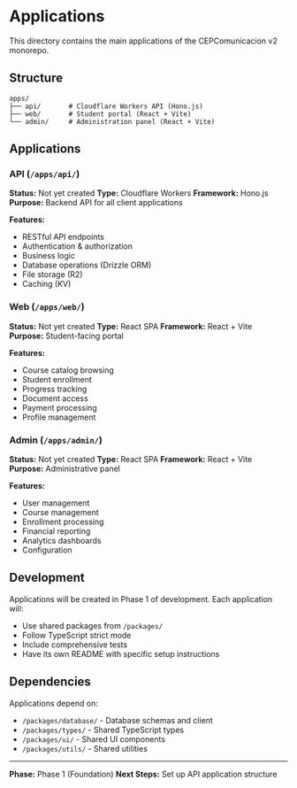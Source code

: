 # Applications

This directory contains the main applications of the CEPComunicacion v2 monorepo.

## Structure

```
apps/
├── api/       # Cloudflare Workers API (Hono.js)
├── web/       # Student portal (React + Vite)
└── admin/     # Administration panel (React + Vite)
```

## Applications

### API (`/apps/api/`)
**Status:** Not yet created
**Type:** Cloudflare Workers
**Framework:** Hono.js
**Purpose:** Backend API for all client applications

**Features:**
- RESTful API endpoints
- Authentication & authorization
- Business logic
- Database operations (Drizzle ORM)
- File storage (R2)
- Caching (KV)

### Web (`/apps/web/`)
**Status:** Not yet created
**Type:** React SPA
**Framework:** React + Vite
**Purpose:** Student-facing portal

**Features:**
- Course catalog browsing
- Student enrollment
- Progress tracking
- Document access
- Payment processing
- Profile management

### Admin (`/apps/admin/`)
**Status:** Not yet created
**Type:** React SPA
**Framework:** React + Vite
**Purpose:** Administrative panel

**Features:**
- User management
- Course management
- Enrollment processing
- Financial reporting
- Analytics dashboards
- Configuration

## Development

Applications will be created in Phase 1 of development. Each application will:
- Use shared packages from `/packages/`
- Follow TypeScript strict mode
- Include comprehensive tests
- Have its own README with specific setup instructions

## Dependencies

Applications depend on:
- `/packages/database/` - Database schemas and client
- `/packages/types/` - Shared TypeScript types
- `/packages/ui/` - Shared UI components
- `/packages/utils/` - Shared utilities

---

**Phase:** Phase 1 (Foundation)
**Next Steps:** Set up API application structure

